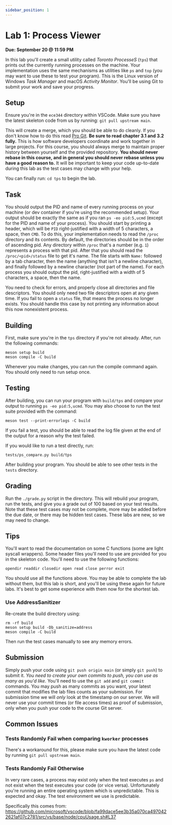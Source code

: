 ```yaml
---
sidebar_position: 1
---
```


# Lab 1: Process Viewer

**Due: September 20 @ 11:59 PM**

In this lab you'll create a small utility called *Toronto ProcesseS*
(`tps`) that prints out the currently running processes on the machine.
Your implementation uses the same mechanisms as utilities like `ps` and
`top` (you may want to use these to test your program).
This is the Linux version of Windows *Task Manager* and macOS
*Activity Monitor*.
You'll be using Git to submit your work and save your progress.

## Setup

Ensure you're in the `ece344` directory within VSCode.
Make sure you have the latest skeleton code from us by running:
`git pull upstream main`.

This will create a merge, which you should be able to do cleanly.
If you don't know how to do this read [Pro Git][pro-git].
**Be sure to read chapter 3.1 and 3.2 fully.**
This is how software developers coordinate and work together in large projects.
For this course, you should always merge to maintain proper history between
yourself and the provided repository.
**You should never rebase in this course, and in general you should
never rebase unless you have a good reason to.**
It will be important to keep your code up-to-date during this lab as the
test cases may change with your help.

You can finally run: `cd tps` to begin the lab.

## Task

You should output the PID and name of every running process on your machine
(or dev container if you're using the recommended setup).
Your output should be exactly the same as if you ran
`ps -eo pid:5,ucmd` (except for the PID and name of your process).
You should start by printing a header, which will be `PID`
right-justified with a width of 5 characters, a space, then `CMD`.
To do this, your implementation needs to read the `/proc` directory
and its contents.
By default, the directories should be in the order of ascending pid.
Any directory within `/proc` that's a number (e.g. `1`)
represents a process with that pid.
After that you should read the `/proc/<pid>/status` file to get it's
name.
The file starts with `Name:` followed by a tab character, then
the name (anything that isn't a newline character), and finally followed by
a newline character (not part of the name).
For each process you should output the pid, right-justified with a width of
5 characters, a space, then the name.

You need to check for errors, and properly close all directories and file
descriptors.
You should only need two file descriptors open at any given time.
If you fail to open a `status` file, that means the process no longer exists.
You should handle this case by not printing any information about this
now nonexistent process.

## Building

First, make sure you're in the `tps` directory if you're not already.
After, run the following commands:

    meson setup build
    meson compile -C build

Whenever you make changes, you can run the compile command again.
You should only need to run setup once.

## Testing

After building, you can run your program with `build/tps` and compare
your output to running `ps -eo pid:5,ucmd`.
You may also choose to run the test suite provided with the command:

    meson test --print-errorlogs -C build

If you fail a test, you should be able to read the log file given at the end
of the output for a reason why the test failed.

If you would like to run a test directly, run:

    tests/ps_compare.py build/tps

After building your program. You should be able to see other tests in the
`tests` directory.

## Grading

Run the `./grade.py` script in the directory.
This will rebuild your program, run the tests, and give you a grade out of
100 based on your test results.
Note that these test cases may not be complete, more may be added before the
due date, or there may be hidden test cases.
These labs are new, so we may need to change.

## Tips

You'll want to read the documentation on some C functions (some are light
syscall wrappers).
Some header files you'll need to use are provided for you in the skeleton code.
You'll need to use the following functions:

    opendir readdir closedir open read close perror exit

You should use all the functions above.
You may be able to complete the lab without them, but this lab is short, and
you'll be using these again for future labs.
It's best to get some experience with them now for the shortest lab.

### Use AddressSanitizer

Re-create the build directory using:

    rm -rf build
    meson setup build -Db_sanitize=address
    meson compile -C build

Then run the test cases manually to see any memory errors.

## Submission

Simply push your code using `git push origin main` (or simply
`git push`) to submit it.
*You need to create your own commits to push, you can use as many
as you'd like.*
You'll need to use the `git add` and `git commit` commands.
You may push as many commits as you want, your latest commit that modifies
the lab files counts as your submission.
For submission time we will *only* look at the timestamp on our server.
We will never use your commit times (or file access times) as proof of
submission, only when you push your code to the course Git server.

## Common Issues

### Tests Randomly Fail when comparing `kworker` processes

There's a workaround for this, please make sure you have the latest code
by running `git pull upstream main`.

### Tests Randomly Fail Otherwise

In very rare cases, a process may exist only when the test executes `ps` and
not exist when the test executes your code (or vice versa). Unfortunately you're
running an entire operating system which is unpredictable. This is expected
and okay. The test environment we use is predictable.

Specifically this comes from: https://github.com/microsoft/vscode/blob/fa99dace5ee3b35a070ca4970422621af07c2781/src/vs/base/node/cpuUsage.sh#L37

[pro-git]: https://git-scm.com/book/en/v2/
